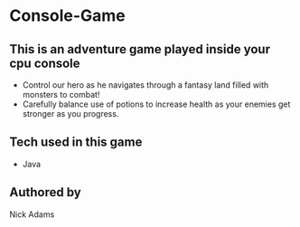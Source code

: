 # Console-Game

## This is an adventure game played inside your cpu console
* Control our hero as he navigates through a fantasy land filled with monsters to combat!
* Carefully balance use of potions to increase health as your enemies get stronger as you progress.

## Tech used in this game 
* Java
## Authored by
Nick Adams